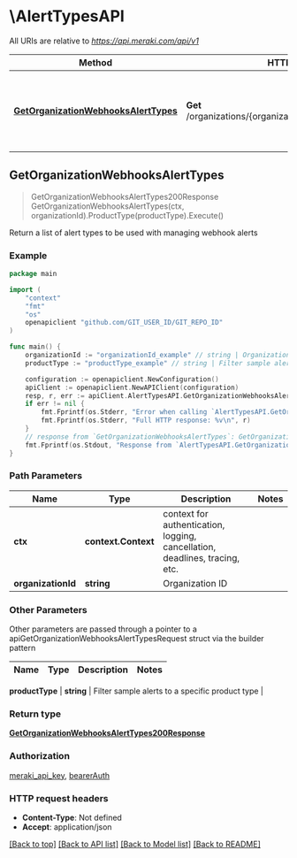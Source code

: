 # \AlertTypesAPI

All URIs are relative to *https://api.meraki.com/api/v1*

Method | HTTP request | Description
------------- | ------------- | -------------
[**GetOrganizationWebhooksAlertTypes**](AlertTypesAPI.md#GetOrganizationWebhooksAlertTypes) | **Get** /organizations/{organizationId}/webhooks/alertTypes | Return a list of alert types to be used with managing webhook alerts



## GetOrganizationWebhooksAlertTypes

> GetOrganizationWebhooksAlertTypes200Response GetOrganizationWebhooksAlertTypes(ctx, organizationId).ProductType(productType).Execute()

Return a list of alert types to be used with managing webhook alerts



### Example

```go
package main

import (
	"context"
	"fmt"
	"os"
	openapiclient "github.com/GIT_USER_ID/GIT_REPO_ID"
)

func main() {
	organizationId := "organizationId_example" // string | Organization ID
	productType := "productType_example" // string | Filter sample alerts to a specific product type (optional)

	configuration := openapiclient.NewConfiguration()
	apiClient := openapiclient.NewAPIClient(configuration)
	resp, r, err := apiClient.AlertTypesAPI.GetOrganizationWebhooksAlertTypes(context.Background(), organizationId).ProductType(productType).Execute()
	if err != nil {
		fmt.Fprintf(os.Stderr, "Error when calling `AlertTypesAPI.GetOrganizationWebhooksAlertTypes``: %v\n", err)
		fmt.Fprintf(os.Stderr, "Full HTTP response: %v\n", r)
	}
	// response from `GetOrganizationWebhooksAlertTypes`: GetOrganizationWebhooksAlertTypes200Response
	fmt.Fprintf(os.Stdout, "Response from `AlertTypesAPI.GetOrganizationWebhooksAlertTypes`: %v\n", resp)
}
```

### Path Parameters


Name | Type | Description  | Notes
------------- | ------------- | ------------- | -------------
**ctx** | **context.Context** | context for authentication, logging, cancellation, deadlines, tracing, etc.
**organizationId** | **string** | Organization ID | 

### Other Parameters

Other parameters are passed through a pointer to a apiGetOrganizationWebhooksAlertTypesRequest struct via the builder pattern


Name | Type | Description  | Notes
------------- | ------------- | ------------- | -------------

 **productType** | **string** | Filter sample alerts to a specific product type | 

### Return type

[**GetOrganizationWebhooksAlertTypes200Response**](GetOrganizationWebhooksAlertTypes200Response.md)

### Authorization

[meraki_api_key](../README.md#meraki_api_key), [bearerAuth](../README.md#bearerAuth)

### HTTP request headers

- **Content-Type**: Not defined
- **Accept**: application/json

[[Back to top]](#) [[Back to API list]](../README.md#documentation-for-api-endpoints)
[[Back to Model list]](../README.md#documentation-for-models)
[[Back to README]](../README.md)

